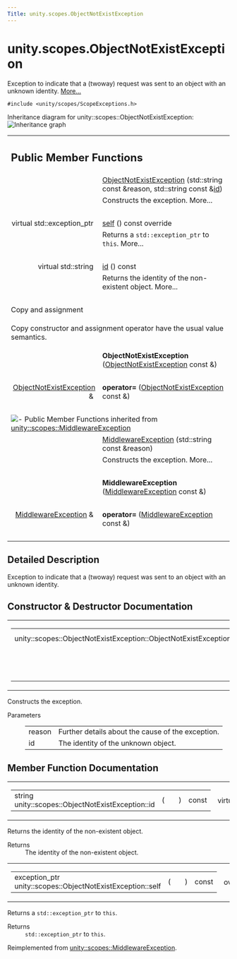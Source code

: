```yaml
---
Title: unity.scopes.ObjectNotExistException
---
```


# unity.scopes.ObjectNotExistException

<p>Exception to indicate that a (twoway) request was sent to an object with an unknown identity.  
<a href="#details">More...</a></p>
<p><code>#include &lt;unity/scopes/ScopeExceptions.h&gt;</code></p>
Inheritance diagram for unity::scopes::ObjectNotExistException:
<img src="https://developer.ubuntu.com/static/devportal_uploaded/12e611b8-e236-4613-aafe-3f749a85b2c5-../unity.scopes.ObjectNotExistException/classunity_1_1scopes_1_1_object_not_exist_exception__inherit__graph.png" border="0" alt="Inheritance graph"/>
<table class="memberdecls">
<tr class="heading"><td colspan="2"><h2 class="groupheader">
Public Member Functions</h2></td></tr>
<tr class="memitem:a31beda1f8f1a97154618e97f4ab8e34f"><td class="memItemLeft" align="right" valign="top">&#160;</td><td class="memItemRight" valign="bottom"><a class="el" href="#a31beda1f8f1a97154618e97f4ab8e34f">ObjectNotExistException</a> (std::string const &amp;reason, std::string const &amp;<a class="el" href="#a63a7640944e3799f065379800715580e">id</a>)</td></tr>
<tr class="memdesc:a31beda1f8f1a97154618e97f4ab8e34f"><td class="mdescLeft">&#160;</td><td class="mdescRight">Constructs the exception.  More...<br /></td></tr>
<tr class="separator:a31beda1f8f1a97154618e97f4ab8e34f"><td class="memSeparator" colspan="2">&#160;</td></tr>
<tr class="memitem:af87f8d39791b7efb52cbba9dd0e4da25"><td class="memItemLeft" align="right" valign="top">virtual std::exception_ptr&#160;</td><td class="memItemRight" valign="bottom"><a class="el" href="#af87f8d39791b7efb52cbba9dd0e4da25">self</a> () const override</td></tr>
<tr class="memdesc:af87f8d39791b7efb52cbba9dd0e4da25"><td class="mdescLeft">&#160;</td><td class="mdescRight">Returns a <code>std::exception_ptr</code> to <code>this</code>.  More...<br /></td></tr>
<tr class="separator:af87f8d39791b7efb52cbba9dd0e4da25"><td class="memSeparator" colspan="2">&#160;</td></tr>
<tr class="memitem:a63a7640944e3799f065379800715580e"><td class="memItemLeft" align="right" valign="top">virtual std::string&#160;</td><td class="memItemRight" valign="bottom"><a class="el" href="#a63a7640944e3799f065379800715580e">id</a> () const </td></tr>
<tr class="memdesc:a63a7640944e3799f065379800715580e"><td class="mdescLeft">&#160;</td><td class="mdescRight">Returns the identity of the non-existent object.  More...<br /></td></tr>
<tr class="separator:a63a7640944e3799f065379800715580e"><td class="memSeparator" colspan="2">&#160;</td></tr>
<tr><td colspan="2">Copy and assignment</td></tr>
<tr><td colspan="2"><p>Copy constructor and assignment operator have the usual value semantics. </p>
</td></tr>
<tr class="memitem:af0ca8654d511d068a4953b1fbcd620c5"><td class="memItemLeft" align="right" valign="top">
&#160;</td><td class="memItemRight" valign="bottom"><b>ObjectNotExistException</b> (<a class="el" href="index.html">ObjectNotExistException</a> const &amp;)</td></tr>
<tr class="separator:af0ca8654d511d068a4953b1fbcd620c5"><td class="memSeparator" colspan="2">&#160;</td></tr>
<tr class="memitem:a6c15b6adc374c4c4e48116920dd3d571"><td class="memItemLeft" align="right" valign="top">
<a class="el" href="index.html">ObjectNotExistException</a> &amp;&#160;</td><td class="memItemRight" valign="bottom"><b>operator=</b> (<a class="el" href="index.html">ObjectNotExistException</a> const &amp;)</td></tr>
<tr class="separator:a6c15b6adc374c4c4e48116920dd3d571"><td class="memSeparator" colspan="2">&#160;</td></tr>
<tr class="inherit_header pub_methods_classunity_1_1scopes_1_1_middleware_exception"><td colspan="2" onclick="javascript:toggleInherit('pub_methods_classunity_1_1scopes_1_1_middleware_exception')"><img src="https://developer.ubuntu.com/static/devportal_uploaded/5a3e00b6-5263-46ef-ac78-98ddffcb1bfc-../unity.scopes.ObjectNotExistException/closed.png" alt="-"/>&#160;Public Member Functions inherited from <a class="el" href="unity.scopes.MiddlewareException.md">unity::scopes::MiddlewareException</a></td></tr>
<tr class="memitem:af6250d2e529d103d30d3ebf06689c146 inherit pub_methods_classunity_1_1scopes_1_1_middleware_exception"><td class="memItemLeft" align="right" valign="top">&#160;</td><td class="memItemRight" valign="bottom"><a class="el" href="unity.scopes.MiddlewareException.md#af6250d2e529d103d30d3ebf06689c146">MiddlewareException</a> (std::string const &amp;reason)</td></tr>
<tr class="memdesc:af6250d2e529d103d30d3ebf06689c146 inherit pub_methods_classunity_1_1scopes_1_1_middleware_exception"><td class="mdescLeft">&#160;</td><td class="mdescRight">Constructs the exception.  More...<br /></td></tr>
<tr class="separator:af6250d2e529d103d30d3ebf06689c146 inherit pub_methods_classunity_1_1scopes_1_1_middleware_exception"><td class="memSeparator" colspan="2">&#160;</td></tr>
<tr class="memitem:a9c78308b3ff5b4e814ce13be2a693644 inherit pub_methods_classunity_1_1scopes_1_1_middleware_exception"><td class="memItemLeft" align="right" valign="top">
&#160;</td><td class="memItemRight" valign="bottom"><b>MiddlewareException</b> (<a class="el" href="unity.scopes.MiddlewareException.md">MiddlewareException</a> const &amp;)</td></tr>
<tr class="separator:a9c78308b3ff5b4e814ce13be2a693644 inherit pub_methods_classunity_1_1scopes_1_1_middleware_exception"><td class="memSeparator" colspan="2">&#160;</td></tr>
<tr class="memitem:a9d8dd9a32e0c45d36ec2d9513475f425 inherit pub_methods_classunity_1_1scopes_1_1_middleware_exception"><td class="memItemLeft" align="right" valign="top">
<a class="el" href="unity.scopes.MiddlewareException.md">MiddlewareException</a> &amp;&#160;</td><td class="memItemRight" valign="bottom"><b>operator=</b> (<a class="el" href="unity.scopes.MiddlewareException.md">MiddlewareException</a> const &amp;)</td></tr>
<tr class="separator:a9d8dd9a32e0c45d36ec2d9513475f425 inherit pub_methods_classunity_1_1scopes_1_1_middleware_exception"><td class="memSeparator" colspan="2">&#160;</td></tr>
</table>
<a name="details" id="details"></a><h2 class="groupheader">Detailed Description</h2>
<p>Exception to indicate that a (twoway) request was sent to an object with an unknown identity. </p>
<h2 class="groupheader">Constructor &amp; Destructor Documentation</h2>
<table class="mlabels">
<tr>
<td class="mlabels-left">
<table class="memname">
<tr>
<td class="memname">unity::scopes::ObjectNotExistException::ObjectNotExistException </td>
<td>(</td>
<td class="paramtype">std::string const &amp;&#160;</td>
<td class="paramname"><em>reason</em>, </td>
</tr>
<tr>
<td class="paramkey"></td>
<td></td>
<td class="paramtype">std::string const &amp;&#160;</td>
<td class="paramname"><em>id</em>&#160;</td>
</tr>
<tr>
<td></td>
<td>)</td>
<td></td><td></td>
</tr>
</table>
</td>
<td class="mlabels-right">
<span class="mlabels"><span class="mlabel">explicit</span></span>  </td>
</tr>
</table>
<p>Constructs the exception. </p>
<dl class="params"><dt>Parameters</dt><dd>
<table class="params">
<tr><td class="paramname">reason</td><td>Further details about the cause of the exception. </td></tr>
<tr><td class="paramname">id</td><td>The identity of the unknown object. </td></tr>
</table>
</dd>
</dl>
<h2 class="groupheader">Member Function Documentation</h2>
<table class="mlabels">
<tr>
<td class="mlabels-left">
<table class="memname">
<tr>
<td class="memname">string unity::scopes::ObjectNotExistException::id </td>
<td>(</td>
<td class="paramname"></td><td>)</td>
<td> const</td>
</tr>
</table>
</td>
<td class="mlabels-right">
<span class="mlabels"><span class="mlabel">virtual</span></span>  </td>
</tr>
</table>
<p>Returns the identity of the non-existent object. </p>
<dl class="section return"><dt>Returns</dt><dd>The identity of the non-existent object. </dd></dl>
<table class="mlabels">
<tr>
<td class="mlabels-left">
<table class="memname">
<tr>
<td class="memname">exception_ptr unity::scopes::ObjectNotExistException::self </td>
<td>(</td>
<td class="paramname"></td><td>)</td>
<td> const</td>
</tr>
</table>
</td>
<td class="mlabels-right">
<span class="mlabels"><span class="mlabel">override</span><span class="mlabel">virtual</span></span>  </td>
</tr>
</table>
<p>Returns a <code>std::exception_ptr</code> to <code>this</code>. </p>
<dl class="section return"><dt>Returns</dt><dd><code>std::exception_ptr</code> to <code>this</code>. </dd></dl>
<p>Reimplemented from <a class="el" href="unity.scopes.MiddlewareException.md#a5317c0215a98eb896d1d706450d2919e">unity::scopes::MiddlewareException</a>.</p>
